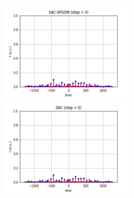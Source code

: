 
<img src="SAC-SPGDM_BadInit.gif" width="400" height="300" alt="SAC-SPGDM from bad initial point"/>
<img src="SAC_BadInit.gif" width="400" height="300" alt="SAC from bad initial point"/>
